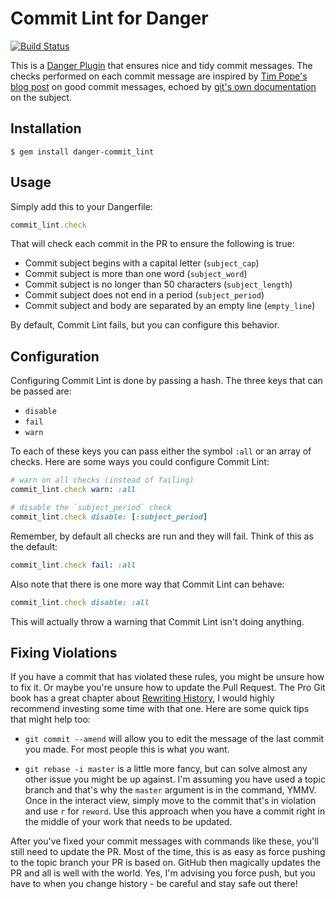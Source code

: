 # Commit Lint for Danger

[![Build Status](https://travis-ci.org/jonallured/danger-commit_lint.svg?branch=master)](https://travis-ci.org/jonallured/danger-commit_lint)

This is a [Danger Plugin][danger] that ensures nice and tidy commit messages.
The checks performed on each commit message are inspired by [Tim Pope's blog
post][tpope] on good commit messages, echoed by [git's own documentation][book]
on the subject.

[danger]: http://danger.systems/plugins/commit_lint.html
[tpope]: http://tbaggery.com/2008/04/19/a-note-about-git-commit-messages.html
[book]: https://www.git-scm.com/book/en/v2/Distributed-Git-Contributing-to-a-Project#Commit-Guidelines

## Installation

```
$ gem install danger-commit_lint
```

## Usage

Simply add this to your Dangerfile:

```ruby
commit_lint.check
```

That will check each commit in the PR to ensure the following is true:

* Commit subject begins with a capital letter (`subject_cap`)
* Commit subject is more than one word (`subject_word`)
* Commit subject is no longer than 50 characters (`subject_length`)
* Commit subject does not end in a period (`subject_period`)
* Commit subject and body are separated by an empty line (`empty_line`)

By default, Commit Lint fails, but you can configure this behavior.

## Configuration

Configuring Commit Lint is done by passing a hash. The three keys that can be
passed are:

* `disable`
* `fail`
* `warn`

To each of these keys you can pass either the symbol `:all` or an array of
checks. Here are some ways you could configure Commit Lint:

```ruby
# warn on all checks (instead of failing)
commit_lint.check warn: :all

# disable the `subject_period` check
commit_lint.check disable: [:subject_period]
```

Remember, by default all checks are run and they will fail. Think of this as the
default:

```ruby
commit_lint.check fail: :all
```

Also note that there is one more way that Commit Lint can behave:

```ruby
commit_lint.check disable: :all
```

This will actually throw a warning that Commit Lint isn't doing anything.

## Fixing Violations

If you have a commit that has violated these rules, you might be unsure how to
fix it. Or maybe you're unsure how to update the Pull Request. The Pro Git book
has a great chapter about [Rewriting History][rewrite_history], I would highly
recommend investing some time with that one. Here are some quick tips that might
help too:

* `git commit --amend` will allow you to edit the message of the last commit you
  made. For most people this is what you want.

* `git rebase -i master` is a little more fancy, but can solve almost any other
  issue you might be up against. I'm assuming you have used a topic branch and
  that's why the `master` argument is in the command, YMMV. Once in the interact
  view, simply move to the commit that's in violation and use `r` for `reword`.
  Use this approach when you have a commit right in the middle of your work that
  needs to be updated.

After you've fixed your commit messages with commands like these, you'll still
need to update the PR. Most of the time, this is as easy as force pushing to the
topic branch your PR is based on. GitHub then magically updates the PR and all
is well with the world. Yes, I'm advising you force push, but you have to when
you change history - be careful and stay safe out there!

[rewrite_history]: https://git-scm.com/book/en/v2/Git-Tools-Rewriting-History
